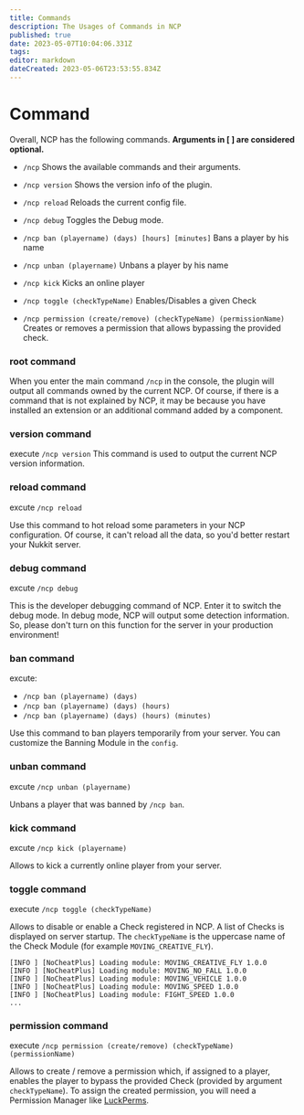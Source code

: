 ```yaml
---
title: Commands
description: The Usages of Commands in NCP
published: true
date: 2023-05-07T10:04:06.331Z
tags: 
editor: markdown
dateCreated: 2023-05-06T23:53:55.834Z
---
```


# Command
Overall, NCP has the following commands.
**Arguments in [ ] are considered optional.**
- `/ncp` Shows the available commands and their arguments.

- `/ncp version` Shows the version info of the plugin.

- `/ncp reload` Reloads the current config file.

- `/ncp debug` Toggles the Debug mode.

- `/ncp ban (playername) (days) [hours] [minutes]` Bans a player by his name

- `/ncp unban (playername)` Unbans a player by his name

- `/ncp kick` Kicks an online player

- `/ncp toggle (checkTypeName)` Enables/Disables a given Check

- `/ncp permission (create/remove) (checkTypeName) (permissionName)` Creates or removes a permission that allows bypassing the provided check.


### root command
When you enter the main command `/ncp` in the console, the plugin will output all commands owned by the current NCP. Of course, if there is a command that is not explained by NCP, it may be because you have installed an extension or an additional command added by a component.

### version command
execute `/ncp version`
This command is used to output the current NCP version information.

### reload command
excute `/ncp reload`

Use this command to hot reload some parameters in your NCP configuration. Of course, it can't reload all the data, so you'd better restart your Nukkit server.

### debug command
excute `/ncp debug`

This is the developer debugging command of NCP. Enter it to switch the debug mode. In debug mode, NCP will output some detection information. So, please don't turn on this function for the server in your production environment!

### ban command
excute:
- `/ncp ban (playername) (days)`
- `/ncp ban (playername) (days) (hours)`
- `/ncp ban (playername) (days) (hours) (minutes)`

Use this command to ban players temporarily from your server. You can customize the Banning Module in the `config`.

### unban command
excute `/ncp unban (playername)`

Unbans a player that was banned by `/ncp ban`.

### kick command
excute `/ncp kick (playername)`

Allows to kick a currently online player from your server.

### toggle command
execute `/ncp toggle (checkTypeName)`

Allows to disable or enable a Check registered in NCP. A list of Checks is displayed on server startup. The `checkTypeName` is the uppercase name of the Check Module (for example `MOVING_CREATIVE_FLY`).
```
[INFO ] [NoCheatPlus] Loading module: MOVING_CREATIVE_FLY 1.0.0
[INFO ] [NoCheatPlus] Loading module: MOVING_NO_FALL 1.0.0
[INFO ] [NoCheatPlus] Loading module: MOVING_VEHICLE 1.0.0
[INFO ] [NoCheatPlus] Loading module: MOVING_SPEED 1.0.0
[INFO ] [NoCheatPlus] Loading module: FIGHT_SPEED 1.0.0
...
```

### permission command
execute `/ncp permission (create/remove) (checkTypeName) (permissionName)`

Allows to create / remove a permission which, if assigned to a player, enables the player to bypass the provided Check (provided by argument `checkTypeName`). To assign the created permission, you will need a Permission Manager like [LuckPerms](https://cloudburstmc.org/resources/luckperms.51/).
